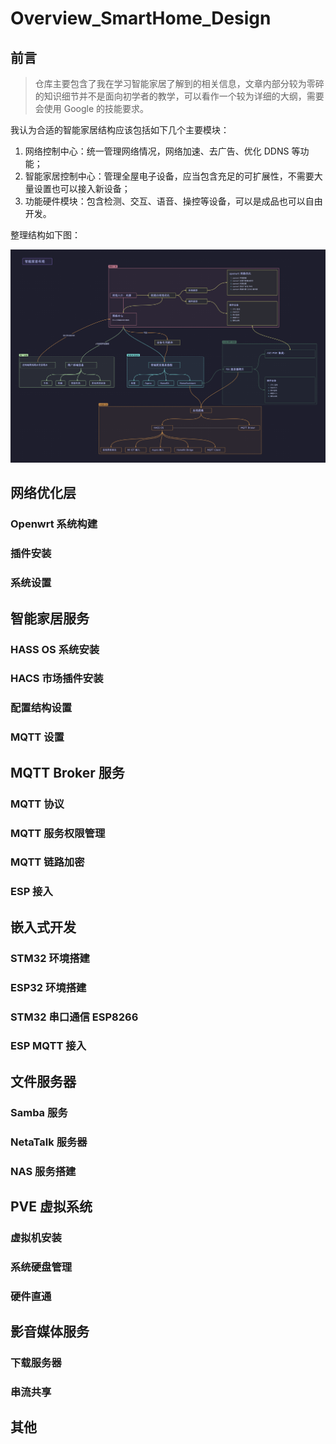 # Overview_SmartHome_Design

## 前言

> 仓库主要包含了我在学习智能家居了解到的相关信息，文章内部分较为零碎的知识细节并不是面向初学者的教学，可以看作一个较为详细的大纲，需要会使用 Google 的技能要求。

我认为合适的智能家居结构应该包括如下几个主要模块：

1. 网络控制中心：统一管理网络情况，网络加速、去广告、优化 DDNS 等功能；
2. 智能家居控制中心：管理全屋电子设备，应当包含充足的可扩展性，不需要大量设置也可以接入新设备；
3. 功能硬件模块：包含检测、交互、语音、操控等设备，可以是成品也可以自由开发。

整理结构如下图：

![overview](./PIC/overview.png)

## 网络优化层

### Openwrt 系统构建

### 插件安装

### 系统设置

## 智能家居服务

### HASS OS 系统安装

### HACS 市场插件安装

### 配置结构设置

### MQTT 设置

## MQTT Broker 服务

### MQTT 协议

### MQTT 服务权限管理

### MQTT 链路加密

### ESP 接入

## 嵌入式开发

### STM32 环境搭建

### ESP32 环境搭建

### STM32 串口通信 ESP8266

### ESP MQTT 接入

## 文件服务器

### Samba 服务

### NetaTalk 服务器

### NAS 服务搭建

## PVE 虚拟系统

### 虚拟机安装

### 系统硬盘管理

### 硬件直通

## 影音媒体服务

### 下载服务器

### 串流共享

## 其他
